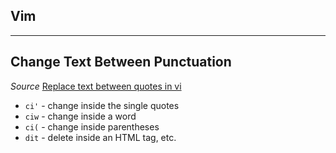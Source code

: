 ## Vim
_________________________________________________________________________________________________________  

## Change Text Between Punctuation  
*Source* [Replace text between quotes in vi](http://stackoverflow.com/questions/11630440/how-to-replace-text-between-quotes-in-vi)  

* `ci'` - change inside the single quotes
* `ciw` - change inside a word
* `ci(` - change inside parentheses
* `dit` - delete inside an HTML tag, etc.
